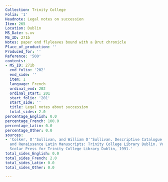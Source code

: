 ```yaml
---
Collection: Trinity College
Folia: '1'
Headnote: Legal notes on succession
Item: 265
Location: Dublin
MS_Date: s.xv
MS_ID: 271b
Notes: paper end flyleaves bound with a Brut chronicle
Place_of_production: ''
Produced_for: ''
Reference: '500'
contents:
- MS_ID: 271b
  end_folio: '202'
  end_side: ''
  item: 1
  language: French
  ordinal_end: 202
  ordinal_start: 201
  start_folio: '201'
  start_side: ''
  title: Legal notes about succession
  total_sides: 2.0
percentage_English: 0.0
percentage_French: 100.0
percentage_Latin: 0.0
percentage_Other: 0.0
sources:
- 'Colker, O''Sullivan, and William O''Sullivan. Descriptive Catalogue of the Mediaeval
  and Renaissance Latin Manuscripts: Trinity College Library Dublin. Vol. 2. Aldershot:
  Scolar Press for Trinity College Library Dublin, 1991.'
total_sides_English: 0.0
total_sides_French: 2.0
total_sides_Latin: 0.0
total_sides_Other: 0.0

---
```

